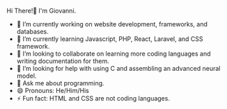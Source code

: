 Hi There!👋 I'm Giovanni.

- 🔭 I’m currently working on website development, frameworks, and databases.
- 🌱 I’m currently learning Javascript, PHP, React, Laravel, and CSS framework.
- 👯 I’m looking to collaborate on learning more coding languages and writing documentation for them.
- 🤔 I’m looking for help with using C and assembling an advanced neural model.
- 💬 Ask me about programming.
- 😄 Pronouns: He/Him/His
- ⚡ Fun fact: HTML and CSS are not coding languages.
